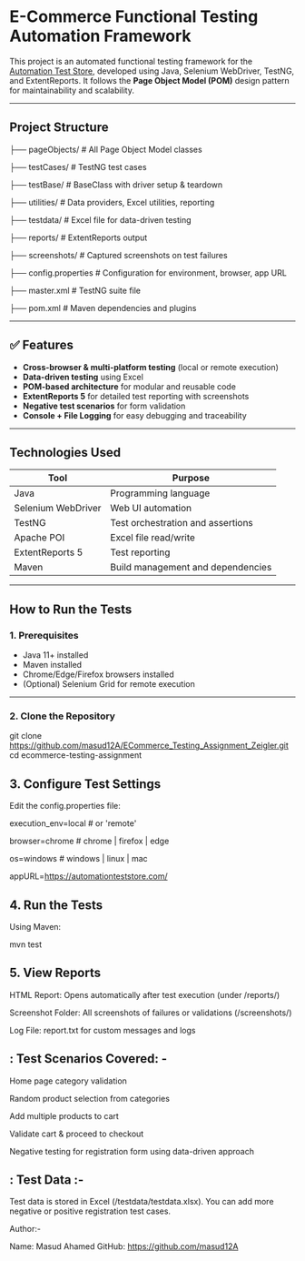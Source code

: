 #  E-Commerce Functional Testing Automation Framework

This project is an automated functional testing framework for the [Automation Test Store](https://automationteststore.com/), developed using Java, Selenium WebDriver, TestNG, and ExtentReports. It follows the **Page Object Model (POM)** design pattern for maintainability and scalability.

---

##  Project Structure

├── pageObjects/ # All Page Object Model classes

├── testCases/ # TestNG test cases

├── testBase/ # BaseClass with driver setup & teardown

├── utilities/ # Data providers, Excel utilities, reporting

├── testdata/ # Excel file for data-driven testing

├── reports/ # ExtentReports output

├── screenshots/ # Captured screenshots on test failures

├── config.properties # Configuration for environment, browser, app URL

├── master.xml # TestNG suite file

├── pom.xml # Maven dependencies and plugins



---

## ✅ Features

- **Cross-browser & multi-platform testing** (local or remote execution)
- **Data-driven testing** using Excel
- **POM-based architecture** for modular and reusable code
- **ExtentReports 5** for detailed test reporting with screenshots
- **Negative test scenarios** for form validation
- **Console + File Logging** for easy debugging and traceability

---

##  Technologies Used

| Tool               | Purpose                            |
|--------------------|-------------------------------------|
| Java               | Programming language                |
| Selenium WebDriver | Web UI automation                   |
| TestNG             | Test orchestration and assertions   |
| Apache POI         | Excel file read/write               |
| ExtentReports 5    | Test reporting                      |
| Maven              | Build management and dependencies   |

---

##  How to Run the Tests

### 1. Prerequisites

- Java 11+ installed
- Maven installed
- Chrome/Edge/Firefox browsers installed
- (Optional) Selenium Grid for remote execution

---

### 2. Clone the Repository

git clone https://github.com/masud12A/ECommerce_Testing_Assignment_Zeigler.git
cd ecommerce-testing-assignment


## 3. Configure Test Settings
Edit the config.properties file:

execution_env=local      # or 'remote'

browser=chrome           # chrome | firefox | edge

os=windows               # windows | linux | mac

appURL=https://automationteststore.com/

## 4. Run the Tests
Using Maven:

mvn test


## 5. View Reports
HTML Report: Opens automatically after test execution (under /reports/)

Screenshot Folder: All screenshots of failures or validations (/screenshots/)

Log File: report.txt for custom messages and logs


: Test Scenarios Covered: -
-----------------------------

Home page category validation

Random product selection from categories

Add multiple products to cart

Validate cart & proceed to checkout

Negative testing for registration form using data-driven approach




: Test Data :-
-----------
Test data is stored in Excel (/testdata/testdata.xlsx). You can add more negative or positive registration test cases.


Author:-

Name: Masud Ahamed
GitHub: https://github.com/masud12A

